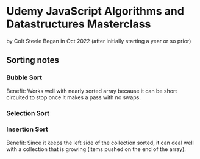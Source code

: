 # Udemy JavaScript Algorithms and Datastructures Masterclass
by Colt Steele
Began in Oct 2022 (after initially starting a year or so prior)

## Sorting notes
### Bubble Sort
Benefit: Works well with nearly sorted array because it can be short circuited to stop once it makes a pass with no swaps.

### Selection Sort

### Insertion Sort
Benefit: Since it keeps the left side of the collection sorted, it can deal well with a collection that is growing (items pushed on the end of the array). 